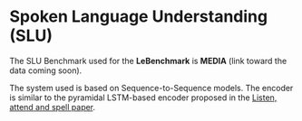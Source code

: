 # Spoken Language Understanding (SLU)

The SLU Benchmark used for the **LeBenchmark** is **MEDIA** (link toward the data coming soon).

The system used is based on Sequence-to-Sequence models. The encoder is similar to the pyramidal LSTM-based encoder proposed in the [Listen, attend and spell paper](https://arxiv.org/abs/1508.01211).
